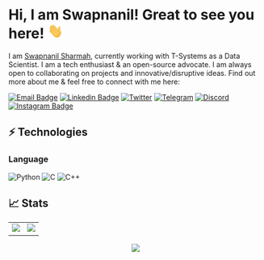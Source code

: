 # Hi, I am Swapnanil! Great to see you here! <img src="wave.gif" width="30px" height="30px">

I am [Swapnanil Sharmah](http://www.swapnanilsharmah.in/), currently working with T-Systems as a Data Scientist. I am a tech enthusiast & an open-source advocate. I am always open to collaborating on projects and innovative/disruptive ideas. Find out more about me & feel free to connect with me here:

[![Email Badge](https://img.shields.io/badge/-Email-c14438?style=flat-square&logo=Gmail&logoColor=white&link=mailto:swapnanilsharma@gmail.com)](mailto:swapnanilsharma@gmail.com)
[![Linkedin Badge](https://img.shields.io/badge/-LinkedIn-blue?style=flat-square&logo=Linkedin&logoColor=white&link=https://www.linkedin.com/in/thepranaygupta/)](https://www.linkedin.com/in/swapnanilsharma/)
[![Twitter](https://img.shields.io/badge/Twitter-1DA1F2?style=flat-square&logo=twitter&logoColor=white)](https://twitter.com/swapnanilsharma)
[![Telegram](https://img.shields.io/badge/-Telegram-blue?style=flat-square&logo=Telegram&logoColor=white)](https://t.me/swapnanilsharma)
[![Discord](https://img.shields.io/badge/-Discord-7289DA?style=flat-square&logo=discord&logoColor=white)](https://discordapp.com/users/swap#7519)
[![Instagram Badge](https://img.shields.io/badge/-Instagram-purple?style=flat-square&logo=instagram&logoColor=white&link=https://instagram.com/pranayguptaa/)](https://instagram.com/swapthegreat)<!-- [![Hashnode Badge](https://img.shields.io/badge/-Hashnode-03a57a?style=flat-square&labelColor=000000&logo=Hashnode&link=https://thepranaygupta.hashnode.dev/)](https://thepranaygupta.hashnode.dev/) -->

<!-- [![Website Badge](https://img.shields.io/badge/-Portfolio-black?style=flat-square&logo=Wordpress&logoColor=white&link=https://www.swapnanilsharmah.in/)](https://www.swapnanilsharmah.in/) -->
<!-- [![Youtube Badge](https://img.shields.io/badge/-YouTube-darkred?style=flat-square&logo=youtube&logoColor=white&link=https://www.youtube.com/channel/channel_id)]([https://www.youtube.com/channel/swapnanilsharma](https://www.youtube.com/@swapnanilsharma)) -->

## ⚡ Technologies

### Language

![Python](https://img.shields.io/badge/-Python-black?style=flat-square&logo=Python)
![C](https://img.shields.io/badge/-C-00599C?style=flat-square&logo=c)
![C++](https://img.shields.io/badge/-C++-00599C?style=flat-square&logo=cplusplus)


## 📈 Stats

<table>
<tr>
<td>
<img src="https://github-readme-stats.vercel.app/api?username=swapnanilsharma&include_all_commits=true&count_private=true&show_icons=true&line_height=20&theme=tokyonight"/>
<td><img src="https://github-readme-stats.vercel.app/api/top-langs?username=swapnanilsharma&show_icons=true&locale=en&layout=compact&theme=tokyonight" />
</td>
</tr>
</table>
<p align="center">
<img align="center" src="https://github-readme-streak-stats.herokuapp.com/?user=swapnanilsharma&theme=tokyonight" />
</p>

<!-- Sauce: https://github.com/alexandresanlim/Badges4-README.md-Profile -->
